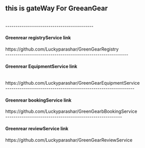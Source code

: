 <h2>this is gateWay For GreeanGear</h2><br/>
-------------------------------------------
<h4>Greenrear registryService link </h4>
https://github.com/Luckyparashar/GreenGearRegistry  <br/>
------------------------------------------------------------
<h4>Greenrear EquipmentService link </h4> <br/>
https://github.com/Luckyparashar/GreenGearEquipmentService <br/>
---------------------------------------------------------------
<h4>Greenrear bookingService link </h4>
https://github.com/Luckyparashar/GreenGearbBookingService <br/>
---------------------------------------------------------
<h4>Greenrear reviewService link </h4>
https://github.com/Luckyparashar/GreenGearReviewService <br/>

